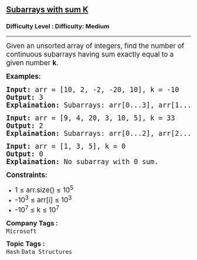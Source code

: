 <h2><a href="https://www.geeksforgeeks.org/problems/subarrays-with-sum-k/1?page=19&status=unsolved&sortBy=submissions">Subarrays with sum K</a></h2><h3>Difficulty Level : Difficulty: Medium</h3><hr><div class="problems_problem_content__Xm_eO"><p><span style="font-size: 14pt;">Given an unsorted array of integers, find the number of continuous subarrays having sum exactly equal to a given number <strong>k</strong>.</span></p>
<p><span style="font-size: 14pt;"><strong>Examples:</strong></span></p>
<pre><span style="font-size: 14pt;"><strong>Input:</strong><strong> </strong>arr = [10, 2, -2, -20, 10], k = -10
<strong>Output:</strong> 3
<strong>Explaination:</strong> Subarrays: arr[0...3], arr[1...4], arr[3...4] have sum exactly equal to -10.</span></pre>
<pre><span style="font-size: 14pt;"><strong>Input:</strong> arr = [9, 4, 20, 3, 10, 5], k = 33
<strong>Output:</strong> 2
<strong>Explaination:</strong> Subarrays: arr[0...2], arr[2...4] have sum exactly equal to 33.<br></span></pre>
<pre><span style="font-size: 14pt;"><strong>Input: </strong>arr = [1, 3, 5], k = 0<br></span><span style="font-size: 14pt;"><strong>Output:</strong> 0
<strong>Explaination: </strong>No subarray with 0 sum.</span></pre>
<p><strong style="font-size: 14pt; font-family: -apple-system, BlinkMacSystemFont, 'Segoe UI', Roboto, Oxygen, Ubuntu, Cantarell, 'Open Sans', 'Helvetica Neue', sans-serif;">Constraints:</strong></p>
<ul>
<li><span style="font-size: 14pt;">1 ≤ arr.size() ≤ 10<sup>5</sup></span></li>
<li><span style="font-size: 14pt;">-10<sup>3</sup> ≤ arr[i] ≤ 10<sup>3</sup></span></li>
<li><span style="font-size: 14pt;">-10<sup>7</sup>&nbsp;≤ k&nbsp;≤ 10<sup>7</sup></span></li>
</ul></div><p><span style=font-size:18px><strong>Company Tags : </strong><br><code>Microsoft</code>&nbsp;<br><p><span style=font-size:18px><strong>Topic Tags : </strong><br><code>Hash</code>&nbsp;<code>Data Structures</code>&nbsp;